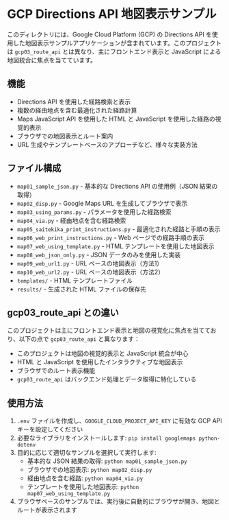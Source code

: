 # GCP Directions API 地図表示サンプル

このディレクトリには、Google Cloud Platform (GCP) の Directions API を使用した地図表示サンプルアプリケーションが含まれています。このプロジェクトは `gcp03_route_api` とは異なり、主にフロントエンド表示と JavaScript による地図統合に焦点を当てています。

## 機能

- Directions API を使用した経路検索と表示
- 複数の経由地点を含む最適化された経路計算
- Maps JavaScript API を使用した HTML と JavaScript を使用した経路の視覚的表示
- ブラウザでの地図表示とルート案内
- URL 生成やテンプレートベースのアプローチなど、様々な実装方法

## ファイル構成

- `map01_sample_json.py` - 基本的な Directions API の使用例（JSON 結果の取得）
- `map02_disp.py` - Google Maps URL を生成してブラウザで表示
- `map03_using_params.py` - パラメータを使用した経路検索
- `map04_via.py` - 経由地点を含む経路検索
- `map05_saitekika_print_instructions.py` - 最適化された経路と手順の表示
- `map06_web_print_instructions.py` - Web ページでの経路手順の表示
- `map07_web_using_template.py` - HTML テンプレートを使用した地図表示
- `map08_web_json_only.py` - JSON データのみを使用した実装
- `map09_web_url1.py` - URL ベースの地図表示（方法1）
- `map10_web_url2.py` - URL ベースの地図表示（方法2）
- `templates/` - HTML テンプレートファイル
- `results/` - 生成された HTML ファイルの保存先

## gcp03_route_api との違い

このプロジェクトは主にフロントエンド表示と地図の視覚化に焦点を当てており、以下の点で `gcp03_route_api` と異なります：

- このプロジェクトは地図の視覚的表示と JavaScript 統合が中心
- HTML と JavaScript を使用したインタラクティブな地図表示
- ブラウザでのルート表示機能
- `gcp03_route_api` はバックエンド処理とデータ取得に特化している

## 使用方法

1. `.env` ファイルを作成し、`GOOGLE_CLOUD_PROJECT_API_KEY` に有効な GCP API キーを設定してください
2. 必要なライブラリをインストールします: `pip install googlemaps python-dotenv`
3. 目的に応じて適切なサンプルを選択して実行します:
   - 基本的な JSON 結果の取得: `python map01_sample_json.py`
   - ブラウザでの地図表示: `python map02_disp.py`
   - 経由地点を含む経路: `python map04_via.py`
   - テンプレートを使用した地図表示: `python map07_web_using_template.py`
4. ブラウザベースのサンプルでは、実行後に自動的にブラウザが開き、地図とルートが表示されます 